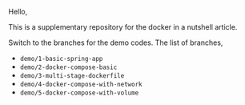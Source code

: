 Hello,

This is a supplementary repository for the docker in a nutshell article. 

Switch to the branches for the demo codes. The list of branches,
- `demo/1-basic-spring-app`
- `demo/2-docker-compose-basic`
- `demo/3-multi-stage-dockerfile`
- `demo/4-docker-compose-with-network`
- `demo/5-docker-compose-with-volume`
